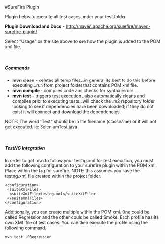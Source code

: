 #SureFire Plugin

Plugin helps to execute all test cases under your test folder.

**Plugin Download and Docs** - http://maven.apache.org/surefire/maven-surefire-plugin/​

Select "Usage" on the site above to see how the plugin is added to the POM xml file.

​​<br/>

##### Commands

* **mvn clean** - deletes all temp files...in general its best to do this before executing...run from project folder that contains POM xml file.
* **mvn compile** - compiles code and checks for syntax errors
* **mvn test** - triggers test execution...also automatically cleans and compiles prior to executing tests...will check the .m2 repository folder looking to see if dependencies have been downloaded; if they do not exist it will connect and download the dependencies

NOTE: The word "Test" should be in the filename (classname) or it will not get executed. ie: SeleniumTest.java

​<br/>

##### TestNG Integration

In order to get mvn to follow your testng.xml for test execution, you must add the following configuration to your surefire plugin within the POM xml. Place within the <plugin> tag for surefire. NOTE: this assumes you have the testng.xml file created within the project folder.
```
<configuration>
 <suiteXmlFiles>
  <suiteXmlFile>testng.xml</suiteXmlFile>
 </suiteXmlFiles>
</configuration>
```
Additionally, you can create multiple <profiles> within the POM xml. One could be called Regression and the other could be called Smoke. Each profile has its own XML file of test cases. You can then execute the profile using the following command.
```
mvn test -PRegression
```
